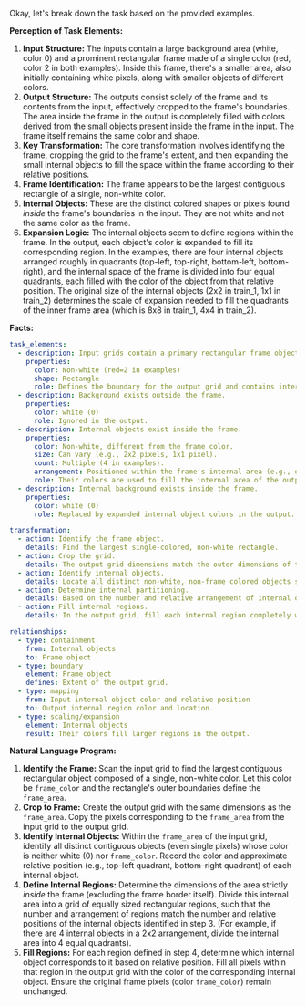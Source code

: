 Okay, let's break down the task based on the provided examples.

**Perception of Task Elements:**

1.  **Input Structure:** The inputs contain a large background area (white, color 0) and a prominent rectangular frame made of a single color (red, color 2 in both examples). Inside this frame, there's a smaller area, also initially containing white pixels, along with smaller objects of different colors.
2.  **Output Structure:** The outputs consist solely of the frame and its contents from the input, effectively cropped to the frame's boundaries. The area inside the frame in the output is completely filled with colors derived from the small objects present inside the frame in the input. The frame itself remains the same color and shape.
3.  **Key Transformation:** The core transformation involves identifying the frame, cropping the grid to the frame's extent, and then expanding the small internal objects to fill the space within the frame according to their relative positions.
4.  **Frame Identification:** The frame appears to be the largest contiguous rectangle of a single, non-white color.
5.  **Internal Objects:** These are the distinct colored shapes or pixels found *inside* the frame's boundaries in the input. They are not white and not the same color as the frame.
6.  **Expansion Logic:** The internal objects seem to define regions within the frame. In the output, each object's color is expanded to fill its corresponding region. In the examples, there are four internal objects arranged roughly in quadrants (top-left, top-right, bottom-left, bottom-right), and the internal space of the frame is divided into four equal quadrants, each filled with the color of the object from that relative position. The original size of the internal objects (2x2 in train_1, 1x1 in train_2) determines the scale of expansion needed to fill the quadrants of the inner frame area (which is 8x8 in train_1, 4x4 in train_2).

**Facts:**


```yaml
task_elements:
  - description: Input grids contain a primary rectangular frame object.
    properties:
      color: Non-white (red=2 in examples)
      shape: Rectangle
      role: Defines the boundary for the output grid and contains internal elements.
  - description: Background exists outside the frame.
    properties:
      color: white (0)
      role: Ignored in the output.
  - description: Internal objects exist inside the frame.
    properties:
      color: Non-white, different from the frame color.
      size: Can vary (e.g., 2x2 pixels, 1x1 pixel).
      count: Multiple (4 in examples).
      arrangement: Positioned within the frame's internal area (e.g., defining quadrants).
      role: Their colors are used to fill the internal area of the output frame.
  - description: Internal background exists inside the frame.
    properties:
      color: white (0)
      role: Replaced by expanded internal object colors in the output.

transformation:
  - action: Identify the frame object.
    details: Find the largest single-colored, non-white rectangle.
  - action: Crop the grid.
    details: The output grid dimensions match the outer dimensions of the identified frame. The content is initially the frame itself and its internal contents.
  - action: Identify internal objects.
    details: Locate all distinct non-white, non-frame colored objects strictly within the inner boundary of the frame. Note their colors and relative positions (e.g., top-left, top-right).
  - action: Determine internal partitioning.
    details: Based on the number and relative arrangement of internal objects, divide the area *inside* the frame into corresponding regions (e.g., if 4 objects are in quadrants, divide the inner area into 4 equal quadrants).
  - action: Fill internal regions.
    details: In the output grid, fill each internal region completely with the color of the corresponding internal object from the input grid. The frame pixels remain unchanged.

relationships:
  - type: containment
    from: Internal objects
    to: Frame object
  - type: boundary
    element: Frame object
    defines: Extent of the output grid.
  - type: mapping
    from: Input internal object color and relative position
    to: Output internal region color and location.
  - type: scaling/expansion
    element: Internal objects
    result: Their colors fill larger regions in the output.
```


**Natural Language Program:**

1.  **Identify the Frame:** Scan the input grid to find the largest contiguous rectangular object composed of a single, non-white color. Let this color be `frame_color` and the rectangle's outer boundaries define the `frame_area`.
2.  **Crop to Frame:** Create the output grid with the same dimensions as the `frame_area`. Copy the pixels corresponding to the `frame_area` from the input grid to the output grid.
3.  **Identify Internal Objects:** Within the `frame_area` of the input grid, identify all distinct contiguous objects (even single pixels) whose color is neither white (0) nor `frame_color`. Record the color and approximate relative position (e.g., top-left quadrant, bottom-right quadrant) of each internal object.
4.  **Define Internal Regions:** Determine the dimensions of the area strictly *inside* the frame (excluding the frame border itself). Divide this internal area into a grid of equally sized rectangular regions, such that the number and arrangement of regions match the number and relative positions of the internal objects identified in step 3. (For example, if there are 4 internal objects in a 2x2 arrangement, divide the internal area into 4 equal quadrants).
5.  **Fill Regions:** For each region defined in step 4, determine which internal object corresponds to it based on relative position. Fill all pixels within that region in the output grid with the color of the corresponding internal object. Ensure the original frame pixels (color `frame_color`) remain unchanged.
